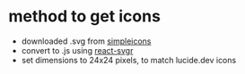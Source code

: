 # method to get icons
- downloaded .svg from [simpleicons](https://simpleicons.org/)
- convert to .js using [react-svgr](https://react-svgr.com/playground/?icon=true)
- set dimensions to 24x24 pixels, to match lucide.dev icons

